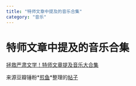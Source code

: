 ```yaml
---
title: "特师文章中提及的音乐合集"
category: "音乐"
---
```


# 特师文章中提及的音乐合集

[拯救严肃文学！特师文章提及音乐大合集](https://www.xiami.com/collect/109165926/)

来源豆瓣锤粉*[煎鱼](https://www.douban.com/people/58707211/)*整理的[帖子](https://www.douban.com/group/topic/79760363/)
